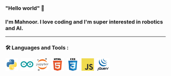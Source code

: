 ### "Hello world" 👋
### I'm Mahnoor. I love coding and I'm super interested in robotics and AI.

---

### :hammer_and_wrench: Languages and Tools :
<div>
  <img src = "https://github.com/devicons/devicon/blob/master/icons/python/python-original.svg" title="Java" alt="Java" width="40" height="40"/>&nbsp;  
  <img src = "https://github.com/devicons/devicon/blob/master/icons/arduino/arduino-original.svg" title="Java" alt="Java" width="40" height="40"/>&nbsp;
  <img src = "https://github.com/devicons/devicon/blob/master/icons/jupyter/jupyter-original-wordmark.svg" title="Java" alt="Java" width="40" height="40"/>&nbsp;
  <img src = "https://github.com/devicons/devicon/blob/master/icons/html5/html5-original-wordmark.svg" title="Java" alt="Java" width="40" height="40"/>&nbsp;
  <img src = "https://github.com/devicons/devicon/blob/master/icons/css3/css3-original-wordmark.svg" title="Java" alt="Java" width="40" height="40"/>&nbsp;
  <img src = "https://github.com/devicons/devicon/blob/master/icons/javascript/javascript-original.svg" title="Java" alt="Java" width="40" height="40"/>&nbsp;
  <img src = "https://github.com/devicons/devicon/blob/master/icons/jquery/jquery-original-wordmark.svg" title="Java" alt="Java" width="40" height="40"/>
 
</div>
